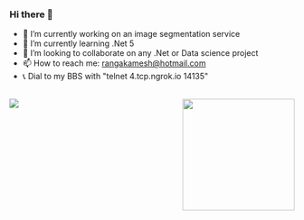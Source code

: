 ### Hi there 👋

<!--
**rangakamesh/rangakamesh** is a ✨ _special_ ✨ repository because its `README.md` (this file) appears on your GitHub profile. 

Here are some ideas to get you started: -->

- 🔭 I’m currently working on an image segmentation service
- 🌱 I’m currently learning .Net 5
- 👯 I’m looking to collaborate on any .Net or Data science project
- 📫 How to reach me: rangakamesh@hotmail.com
- :telephone_receiver: Dial to my BBS with "telnet 4.tcp.ngrok.io 14135"
<!-- - 🤔 I’m looking for help with ... 
- 💬 Ask me about at 
- 😄 Pronouns: ... 
- ⚡ Fun fact: ... -->

<p>
  <br>
  <a>
    <img align="left" src="https://github-readme-stats.vercel.app/api?username=rangakamesh&show_icons=true&count_private=true&include_all_commits=true" />
    <img align="right" src="https://github-readme-stats.vercel.app/api/top-langs/?username=rangakamesh&layout=compact&hide=jupyter%20notebook" height="198"/>
  </a>
</p>
